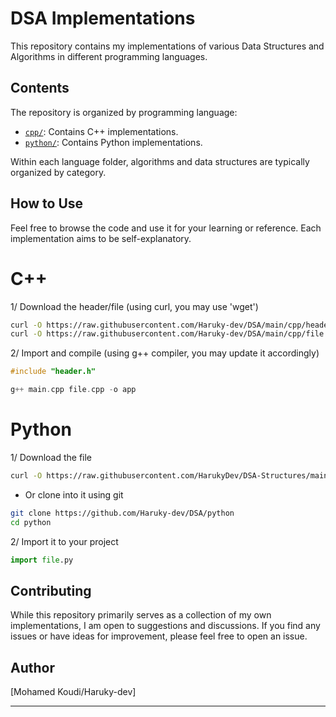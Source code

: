 # DSA Implementations

This repository contains my implementations of various Data Structures and Algorithms in different programming languages.

## Contents

The repository is organized by programming language:

-   [`cpp/`](./cpp/): Contains C++ implementations.
-   [`python/`](./python/): Contains Python implementations.

Within each language folder, algorithms and data structures are typically organized by category.

## How to Use

Feel free to browse the code and use it for your learning or reference. Each implementation aims to be self-explanatory.
# C++
1/ Download the header/file (using curl, you may use 'wget')
```bash
curl -O https://raw.githubusercontent.com/Haruky-dev/DSA/main/cpp/header.h
curl -O https://raw.githubusercontent.com/Haruky-dev/DSA/main/cpp/file.cpp
```
2/ Import and compile (using g++ compiler, you may update it accordingly)
```C++
#include "header.h"

g++ main.cpp file.cpp -o app
```
# Python
1/ Download the file
```bash
curl -O https://raw.githubusercontent.com/HarukyDev/DSA-Structures/main/python/file.py
```
- Or clone into it using git
```bash
git clone https://github.com/Haruky-dev/DSA/python
cd python
```

2/ Import it to your project
```Python
import file.py
```

## Contributing

While this repository primarily serves as a collection of my own implementations, I am open to suggestions and discussions. If you find any issues or have ideas for improvement, please feel free to open an issue.

## Author

[Mohamed Koudi/Haruky-dev]

---
